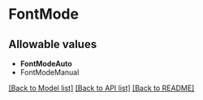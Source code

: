 # FontMode



## Allowable values
* **FontModeAuto**
* FontModeManual

[[Back to Model list]](../README.md#documentation-for-models) [[Back to API list]](../README.md#documentation-for-api-endpoints) [[Back to README]](../README.md)
